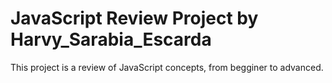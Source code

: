 # JavaScript Review Project by Harvy_Sarabia_Escarda
This project is a review of JavaScript concepts, from begginer to advanced.
